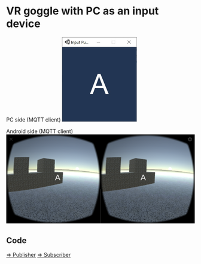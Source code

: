 # VR goggle with PC as an input device

PC side (MQTT client)
<img src="/doc/InputPublisher.jpg" width=200px>

Android side (MQTT client)
<img src="/doc/InputSubscriber.png" width=600px>

## Code

[=> Publisher](/VR_InputPublisher)
[=> Subscriber](/VR_InputSubscriber)
